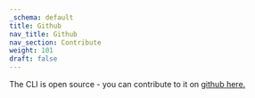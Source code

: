 ```yaml
---
_schema: default
title: Github
nav_title: Github
nav_section: Contribute
weight: 101
draft: false
---
```

The CLI is open source - you can contribute to it on <a href="https://github.com/diodechain/diode_client" target="_blank" rel="noopener">github here.</a>